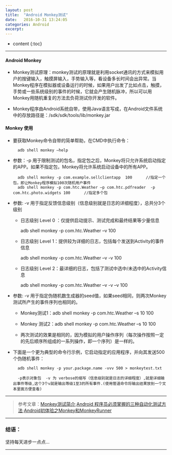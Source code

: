 ```yaml
---
layout: post
title:  "Android Monkey测试"
date:   2016-10-31 13:24:05
categories: Android
excerpt: 
---
```


* content
{:toc}

---

#### Android Monkey

* Monkey测试原理：monkey测试的原理就是利用socket通讯的方式来模拟用户的按键输入，触摸屏输入，手势输入等，看设备多长时间会出异常。当Monkey程序在模拟器或设备运行的时候，如果用户出发了比如点击，触摸，手势或一些系统级别的事件的时候，它就会产生随机脉冲，所以可以用Monkey用随机重复的方法去负荷测试你开发的软件。

* Monkey程序由Android系统自带，使用Java语言写成，在Android文件系统中的存放路径是：/sdk/sdk/tools/lib/monkey.jar

#### Monkey 使用

* 要获取Monkey命令自带的简单帮助，在CMD中执行命令：

        adb shell monkey –help

* 参数：-p 用于限制测试的包名，指定包之后，Monkey将只允许系统启动指定的APP。如果不指定包，Monkey将允许系统启动设备中的所有APP。

        adb shell monkey -p com.example.sellclientapp  100      //指定一个包，即让Monkey程序模拟100次随机用户事件
        adb shell monkey -p com.htc.Weather –p com.htc.pdfreader  -p com.htc.photo.widgets 100      //指定多个包

* 参数: -v 用于指定反馈信息级别（信息级别就是日志的详细程度），总共分3个级别

    - 日志级别 Level 0 ：仅提供启动提示、测试完成和最终结果等少量信息

        adb shell monkey -p com.htc.Weather –v 100

    - 日志级别 Level 1：提供较为详细的日志，包括每个发送到Activity的事件信息

        adb shell monkey -p com.htc.Weather –v -v 100

    - 日志级别 Level 2：最详细的日志，包括了测试中选中/未选中的Activity信息

        adb shell monkey -p com.htc.Weather –v -v –v 100

* 参数: -v 用于指定伪随机数生成器的seed值，如果seed相同，则两次Monkey测试所产生的事件序列也相同的。
    
    - Monkey测试1：adb shell monkey -p com.htc.Weather –s 10 100
    - Monkey 测试2：adb shell monkey -p com.htc.Weather –s 10 100

    - 两次测试的效果是相同的，因为模拟的用户操作序列（每次操作按照一定的先后顺序所组成的一系列操作，即一个序列）是一样的。

* 下面是一个更为典型的命令行示例，它启动指定的应用程序，并向其发送500个伪随机事件：

        adb shell monkey -p your.package.name -vvv 500 > monkeytest.txt  

        -p表示对象包  -v 为 verbose的缩写（信息级别就是日志的详细程度）,就是详细输出事件等级,这个3个v就是输出等级1至3的所有事件.(使用管道命令将输出结果放到一个文本里面方便查看)

---

> 参考文章：[Monkey测试简介](http://www.cnblogs.com/manuosex/p/3215270.html);[Android 程序员必须掌握的三种自动化测试方法](http://www.open-open.com/lib/view/open1452002658792.html);[Android初体验之Monkey和MonkeyRunner](http://blog.csdn.net/mad1989/article/details/38087737)

---

### 结语：

坚持每天进步一点点...

---